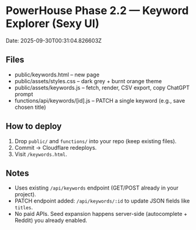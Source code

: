 # PowerHouse Phase 2.2 — Keyword Explorer (Sexy UI)
Date: 2025-09-30T00:31:04.826603Z

## Files
- public/keywords.html       – new page
- public/assets/styles.css    – dark grey + burnt orange theme
- public/assets/keywords.js   – fetch, render, CSV export, copy ChatGPT prompt
- functions/api/keywords/[id].js – PATCH a single keyword (e.g., save chosen title)

## How to deploy
1) Drop `public/` and `functions/` into your repo (keep existing files).
2) Commit → Cloudflare redeploys.
3) Visit `/keywords.html`.

## Notes
- Uses existing `/api/keywords` endpoint (GET/POST already in your project).
- PATCH endpoint added: `/api/keywords/:id` to update JSON fields like `titles`.
- No paid APIs. Seed expansion happens server-side (autocomplete + Reddit) you already enabled.

